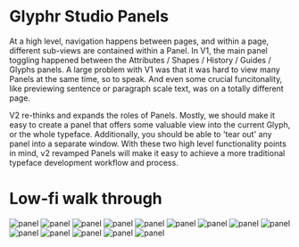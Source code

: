 # Glyphr Studio Panels
At a high level, navigation happens between pages, and within a page, different sub-views are contained within a Panel.  In V1, the main panel toggling happened between the Attributes / Shapes / History / Guides / Glyphs panels.  A large problem with V1 was that it was hard to view many Panels at the same time, so to speak.  And even some crucial funcitonality, like previewing sentence or paragraph scale text, was on a totally different page.

V2 re-thinks and expands the roles of Panels.  Mostly, we should make it easy to create a panel that offers some valuable view into the current Glyph, or the whole typeface.  Additionally, you should be able to 'tear out' any panel into a separate window.  With these two high level functionality points in mind, v2 revamped Panels will make it easy to achieve a more traditional typeface development workflow and process.


# Low-fi walk through
![panel](Panels\panels_01.png)
![panel](Panels\panels_02.png)
![panel](Panels\panels_03.png)
![panel](Panels\panels_04.png)
![panel](Panels\panels_05.png)
![panel](Panels\panels_06.png)
![panel](Panels\panels_07.png)
![panel](Panels\panels_08.png)
![panel](Panels\panels_09.png)
![panel](Panels\panels_10.png)
![panel](Panels\panels_11.png)
![panel](Panels\panels_12.png)
![panel](Panels\panels_13.png)
![panel](Panels\panels_14.png)